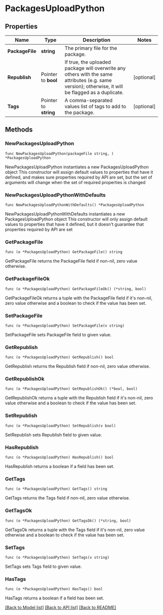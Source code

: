 # PackagesUploadPython

## Properties

Name | Type | Description | Notes
------------ | ------------- | ------------- | -------------
**PackageFile** | **string** | The primary file for the package. | 
**Republish** | Pointer to **bool** | If true, the uploaded package will overwrite any others with the same attributes (e.g. same version); otherwise, it will be flagged as a duplicate. | [optional] 
**Tags** | Pointer to **string** | A comma-separated values list of tags to add to the package. | [optional] 

## Methods

### NewPackagesUploadPython

`func NewPackagesUploadPython(packageFile string, ) *PackagesUploadPython`

NewPackagesUploadPython instantiates a new PackagesUploadPython object
This constructor will assign default values to properties that have it defined,
and makes sure properties required by API are set, but the set of arguments
will change when the set of required properties is changed

### NewPackagesUploadPythonWithDefaults

`func NewPackagesUploadPythonWithDefaults() *PackagesUploadPython`

NewPackagesUploadPythonWithDefaults instantiates a new PackagesUploadPython object
This constructor will only assign default values to properties that have it defined,
but it doesn't guarantee that properties required by API are set

### GetPackageFile

`func (o *PackagesUploadPython) GetPackageFile() string`

GetPackageFile returns the PackageFile field if non-nil, zero value otherwise.

### GetPackageFileOk

`func (o *PackagesUploadPython) GetPackageFileOk() (*string, bool)`

GetPackageFileOk returns a tuple with the PackageFile field if it's non-nil, zero value otherwise
and a boolean to check if the value has been set.

### SetPackageFile

`func (o *PackagesUploadPython) SetPackageFile(v string)`

SetPackageFile sets PackageFile field to given value.


### GetRepublish

`func (o *PackagesUploadPython) GetRepublish() bool`

GetRepublish returns the Republish field if non-nil, zero value otherwise.

### GetRepublishOk

`func (o *PackagesUploadPython) GetRepublishOk() (*bool, bool)`

GetRepublishOk returns a tuple with the Republish field if it's non-nil, zero value otherwise
and a boolean to check if the value has been set.

### SetRepublish

`func (o *PackagesUploadPython) SetRepublish(v bool)`

SetRepublish sets Republish field to given value.

### HasRepublish

`func (o *PackagesUploadPython) HasRepublish() bool`

HasRepublish returns a boolean if a field has been set.

### GetTags

`func (o *PackagesUploadPython) GetTags() string`

GetTags returns the Tags field if non-nil, zero value otherwise.

### GetTagsOk

`func (o *PackagesUploadPython) GetTagsOk() (*string, bool)`

GetTagsOk returns a tuple with the Tags field if it's non-nil, zero value otherwise
and a boolean to check if the value has been set.

### SetTags

`func (o *PackagesUploadPython) SetTags(v string)`

SetTags sets Tags field to given value.

### HasTags

`func (o *PackagesUploadPython) HasTags() bool`

HasTags returns a boolean if a field has been set.


[[Back to Model list]](../README.md#documentation-for-models) [[Back to API list]](../README.md#documentation-for-api-endpoints) [[Back to README]](../README.md)


